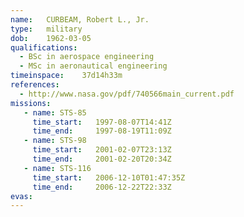 ```yaml
---
name:	CURBEAM, Robert L., Jr.
type:	military
dob:	1962-03-05
qualifications:
  - BSc in aerospace engineering
  - MSc in aeronautical engineering
timeinspace:	37d14h33m
references:
  - http://www.nasa.gov/pdf/740566main_current.pdf
missions:
   - name: STS-85
     time_start:   1997-08-07T14:41Z
     time_end:     1997-08-19T11:09Z
   - name: STS-98
     time_start:   2001-02-07T23:13Z
     time_end:     2001-02-20T20:34Z
   - name: STS-116
     time_start:   2006-12-10T01:47:35Z
     time_end:     2006-12-22T22:33Z
evas:
---
```

